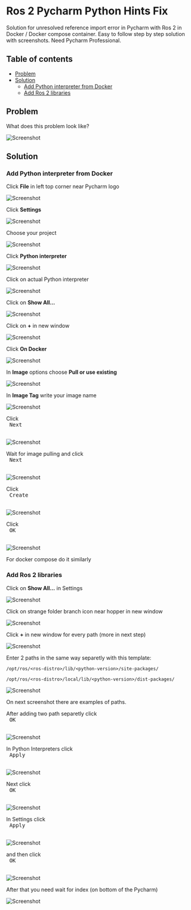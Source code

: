 # Ros 2 Pycharm Python Hints Fix
Solution for unresolved reference import error in Pycharm with Ros 2 in Docker / Docker compose container.
Easy to follow step by step solution with screenshots. Need Pycharm Professional.

## Table of contents
* [Problem](#problem)
* [Solution](#solution)
  * [Add Python interpreter from Docker](#add-python-interpreter-from-docker)
  * [Add Ros 2 libraries](#add-ros-2-libraries)


## Problem

What does this problem look like?

![Screenshot](screens/others/problem.png)


## Solution


### Add Python interpreter from Docker

Click **File** in left top corner near Pycharm logo

![Screenshot](screens/docker/step1.png)

Click **Settings**

![Screenshot](screens/docker/step2.png)

Choose your project

![Screenshot](screens/docker/step3.png)

Click **Python interpreter**

![Screenshot](screens/docker/step4.png)

Click on actual Python interpreter

![Screenshot](screens/docker/step5.png)

Click on **Show All...**

![Screenshot](screens/docker/step6.png)

Click on **+** in new window

![Screenshot](screens/docker/step7.png)

Click **On Docker**

![Screenshot](screens/docker/step8.png)

In **Image** options choose **Pull or use existing**

![Screenshot](screens/docker/step9.png)

In **Image Tag** write your image name

![Screenshot](screens/docker/step10.png)

Click <kbd> <br> Next <br> </kbd>

![Screenshot](screens/docker/step11.png)

Wait for image pulling and click <kbd> <br> Next <br> </kbd>

![Screenshot](screens/docker/step12.png)

Click <kbd> <br> Create <br> </kbd>

![Screenshot](screens/docker/step13.png)

Click <kbd> <br> OK <br> </kbd>

![Screenshot](screens/docker/step14.png)

For docker compose do it similarly

### Add Ros 2 libraries

Click on **Show All...** in Settings

![Screenshot](screens/libraries/step15.png)

Click on strange folder branch icon near hopper in new window

![Screenshot](screens/libraries/step16.png)

Click **+** in new window for every path (more in next step)

![Screenshot](screens/libraries/step17.png)

Enter 2 paths in the same way separetly with this template:

```
/opt/ros/<ros-distro>/lib/<python-version>/site-packages/
```

```
/opt/ros/<ros-distro>/local/lib/<python-version>/dist-packages/
```

![Screenshot](screens/libraries/step18.png)

On next screenshot there are examples of paths.

After adding two path separetly click <kbd> <br> OK <br> </kbd>

![Screenshot](screens/libraries/step19.png)

In Python Interpreters click <kbd> <br> Apply <br> </kbd>

![Screenshot](screens/libraries/step20.png)

Next click <kbd> <br> OK <br> </kbd>

![Screenshot](screens/libraries/step21.png)

In Settings click <kbd> <br> Apply <br> </kbd>

![Screenshot](screens/libraries/step22.png)

and then click <kbd> <br> OK <br> </kbd>

![Screenshot](screens/libraries/step23.png)

After that you need wait for index (on bottom of the Pycharm)

![Screenshot](screens/others/indexing.png)
